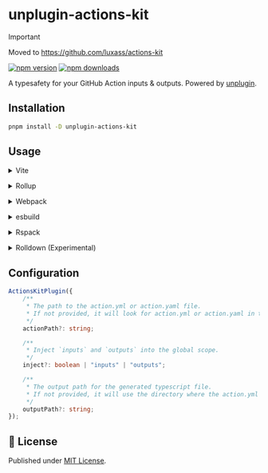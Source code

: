 # unplugin-actions-kit

> [!IMPORTANT]
> Moved to https://github.com/luxass/actions-kit

[![npm version][npm-version-src]][npm-version-href]
[![npm downloads][npm-downloads-src]][npm-downloads-href]

A typesafety for your GitHub Action inputs & outputs. Powered by [unplugin](https://github.com/unjs/unplugin).

## Installation

```bash
pnpm install -D unplugin-actions-kit
```

## Usage


<details>
<summary>Vite</summary><br/>

```ts
// vite.config.ts
import ActionsKitPlugin from "unplugin-actions-kit/vite";

export default defineConfig({
  plugins: [
    ActionsKitPlugin({ /* options */ }),
  ],
});
```

<br/></details>

<details>
<summary>Rollup</summary><br/>

```ts
// rollup.config.js
import ActionsKitPlugin from "unplugin-actions-kit/rollup";

export default {
  plugins: [
    ActionsKitPlugin({ /* options */ }),
  ],
};
```

<br/></details>

<details>
<summary>Webpack</summary><br/>

```ts
// webpack.config.js
module.exports = {
  /* ... */
  plugins: [
    require("unplugin-actions-kit/webpack").default({ /* options */ }),
  ],
};
```

<br/></details>

<details>
<summary>esbuild</summary><br/>

```ts
// esbuild.config.js
import { build } from "esbuild";
import ActionsKitPlugin from "unplugin-actions-kit/esbuild";

build({
  /* ... */
  plugins: [
    ActionsKitPlugin({
      /* options */
    }),
  ],
});
```

<br/></details>

<details>
<summary>Rspack</summary><br/>

```ts
// rspack.config.mjs
import ActionsKitPlugin from "unplugin-actions-kit/rspack"

/** @type {import("@rspack/core").Configuration} */
export default {
  plugins: [
    ActionsKitPlugin({
      /* options */
    }),
  ],
};
```

<br/></details>

<details>
<summary>Rolldown (Experimental)</summary><br/>

```ts
// rolldown.config.js
import { defineConfig } from "rolldown";
import ActionsKitPlugin from "unplugin-actions-kit/rolldown";

export default defineConfig({
  input: "./index.js",
  plugins: [
    ActionsKitPlugin({
      /* options */
    }),
  ],
});
```

<br/></details>

## Configuration

```typescript
ActionsKitPlugin({
	/**
	 * The path to the action.yml or action.yaml file.
	 * If not provided, it will look for action.yml or action.yaml in the root directory.
	 */
	actionPath?: string;

	/**
	 * Inject `inputs` and `outputs` into the global scope.
	 */
	inject?: boolean | "inputs" | "outputs";

	/**
	 * The output path for the generated typescript file.
	 * If not provided, it will use the directory where the action.yml or action.yaml file is located.
	 */
	outputPath?: string;
});
```


## 📄 License

Published under [MIT License](./LICENSE).

[npm-version-src]: https://img.shields.io/npm/v/unplugin-actions-kit?style=flat&colorA=18181B&colorB=4169E1
[npm-version-href]: https://npmjs.com/package/unplugin-actions-kit
[npm-downloads-src]: https://img.shields.io/npm/dm/unplugin-actions-kit?style=flat&colorA=18181B&colorB=4169E1
[npm-downloads-href]: https://npmjs.com/package/unplugin-actions-kit
